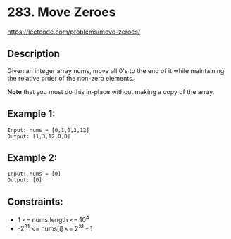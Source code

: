 # 283. Move Zeroes

https://leetcode.com/problems/move-zeroes/

## Description

Given an integer array nums, move all 0's to the end of it while maintaining the relative order of the non-zero elements.

**Note** that you must do this in-place without making a copy of the array.


## Example 1:

    Input: nums = [0,1,0,3,12]
    Output: [1,3,12,0,0]


## Example 2:

    Input: nums = [0]
    Output: [0]


## Constraints:

- 1 <= nums.length <= 10<sup>4</sup>
- -2<sup>31</sup> <= nums[i] <= 2<sup>31</sup> - 1